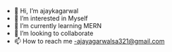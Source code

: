 - 👋 Hi, I’m ajaykagarwal
- 👀 I’m interested in Myself
- 🌱 I’m currently learning MERN
- 💞️ I’m looking to collaborate
- 📫 How to reach me 
-ajayagarwalsa321@gmail.com

<!---
ajaykagarwal/ajaykagarwal is a ✨ special ✨ repository because its `README.md` (this file) appears on your GitHub profile.
You can click the Preview link to take a look at your changes.
--->
